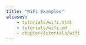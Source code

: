 ```yaml
---
title: "WiFi Examples"
aliases:
    - tutorials/wifi.html
    - tutorials/wifi.md
    - chapter/tutorials/wifi
---
```

